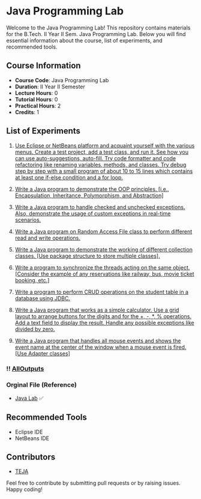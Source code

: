 # Java Programming Lab

Welcome to the Java Programming Lab! This repository contains materials for the B.Tech. II Year II Sem. Java Programming Lab. Below you will find essential information about the course, list of experiments, and recommended tools.

## Course Information

- **Course Code**: Java Programming Lab
- **Duration**: II Year II Semester
- **Lecture Hours**: 0
- **Tutorial Hours**: 0
- **Practical Hours**: 2
- **Credits**: 1

## List of Experiments

1. [Use Eclipse or NetBeans platform and acquaint yourself with the various menus. Create a test project, add a test class, and run it. See how you can use auto-suggestions, auto-fill. Try code formatter and code refactoring like renaming variables, methods, and classes. Try debug step by step with a small program of about 10 to 15 lines which contains at least one if-else condition and a for loop.](https://github.com/helloworld9948/JAVA/blob/main/PrimeNumberChecker.java)

2. [Write a Java program to demonstrate the OOP principles. [i.e., Encapsulation, Inheritance, Polymorphism, and Abstraction]](https://github.com/helloworld9948/JAVA/tree/main/OOP%20principles)

3. [Write a Java program to handle checked and unchecked exceptions. Also, demonstrate the usage of custom exceptions in real-time scenarios.](https://github.com/helloworld9948/JAVA/tree/main/ExceptionHandling)

4. [Write a Java program on Random Access File class to perform different read and write operations.](https://github.com/helloworld9948/JAVA/blob/main/RandomIO.java)

5. [Write a Java program to demonstrate the working of different collection classes. [Use package structure to store multiple classes].](https://github.com/helloworld9948/JAVA/tree/main/Collections)

6. [Write a program to synchronize the threads acting on the same object. [Consider the example of any reservations like railway, bus, movie ticket booking, etc.]](https://github.com/helloworld9948/JAVA/blob/main/ThreadsProg.java)

7. [Write a program to perform CRUD operations on the student table in a database using JDBC.](https://github.com/helloworld9948/JAVA/tree/main/DatabaseOperations)

8. [Write a Java program that works as a simple calculator. Use a grid layout to arrange buttons for the digits and for the +, -, *, % operations. Add a text field to display the result. Handle any possible exceptions like divided by zero.](https://github.com/helloworld9948/JAVA/tree/main/Calc)

9. [Write a Java program that handles all mouse events and shows the event name at the center of the window when a mouse event is fired. [Use Adapter classes]](https://github.com/helloworld9948/JAVA/blob/main/MouseEvents.java)

### :bangbang: [AllOutputs](https://github.com/helloworld9948/JAVA/blob/main/Outputs.md)

### Orginal File (Reference)
  - [Java Lab](https://github.com/helloworld9948/JAVA/blob/main/JAVA%20Lab.pdf) :white_check_mark:
## Recommended Tools

- Eclipse IDE
- NetBeans IDE

## Contributors

- [TEJA](https://github.com/helloworld9948)

Feel free to contribute by submitting pull requests or by raising issues. Happy coding!
